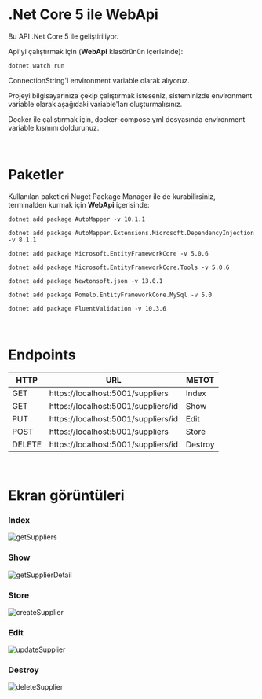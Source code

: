 # .Net Core 5 ile WebApi

Bu API .Net Core 5 ile geliştiriliyor.

Api'yi çalıştırmak için (**WebApi** klasörünün içerisinde):

    dotnet watch run

ConnectionString'i environment variable olarak alıyoruz. 

Projeyi bilgisayarınıza çekip çalıştırmak isteseniz, sisteminizde environment variable olarak aşağıdaki variable'ları oluşturmalısınız.

Docker ile çalıştırmak için, docker-compose.yml dosyasında environment variable kısmını doldurunuz.

<br>

# Paketler

Kullanılan paketleri Nuget Package Manager ile de kurabilirsiniz, terminalden kurmak için **WebApi** içerisinde:

    dotnet add package AutoMapper -v 10.1.1

    dotnet add package AutoMapper.Extensions.Microsoft.DependencyInjection -v 8.1.1

    dotnet add package Microsoft.EntityFrameworkCore -v 5.0.6

    dotnet add package Microsoft.EntityFrameworkCore.Tools -v 5.0.6

    dotnet add package Newtonsoft.json -v 13.0.1

    dotnet add package Pomelo.EntityFrameworkCore.MySql -v 5.0

    dotnet add package FluentValidation -v 10.3.6
    
    
<br>

# Endpoints

|HTTP|URL|METOT|
|---|---|---|
|GET| https://localhost:5001/suppliers |Index|
|GET| https://localhost:5001/suppliers/id |Show|
|PUT| https://localhost:5001/suppliers/id |Edit|
|POST| https://localhost:5001/suppliers |Store|
|DELETE| https://localhost:5001/suppliers/id |Destroy|

<br>

 # Ekran görüntüleri
 
 ### Index
 ![getSuppliers](https://user-images.githubusercontent.com/44196434/156903685-1f6c53cf-6571-4bb4-bd99-251226e72e36.png)

 ### Show
 ![getSupplierDetail](https://user-images.githubusercontent.com/44196434/156903687-aa2a45dc-a17e-41b9-9b6c-79d570a9eac1.png)

 ### Store
 ![createSupplier](https://user-images.githubusercontent.com/44196434/156903691-108077f1-0c4e-438e-86cb-308d5959740a.png)
 
 ### Edit
 ![updateSupplier](https://user-images.githubusercontent.com/44196434/156925029-d02e9f49-ce7a-4d4e-a4f2-6c341e6259c2.png)
  
 ### Destroy
 ![deleteSupplier](https://user-images.githubusercontent.com/44196434/156903718-05982aeb-b9d2-450e-88d1-5265d1f96152.png)
